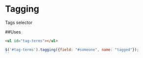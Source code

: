 Tagging
=======

Tags selector


##Uses
```html
<ul id="tag-terms"></ul>
```

```js
$('#tag-terms').tagging({field: "#someone", name: "tagged"});
``